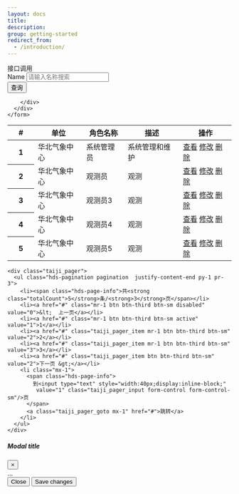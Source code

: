 ```yaml
---
layout: docs
title:
description:
group: getting-started
redirect_from:
  - /introduction/
---
```


<div class='hds-module-header'>
  <span class='header-flag mr-2'></span>
  <span class='title'>接口调用</span>
</div>

<div >
  <div class="mb-2">
    <form>
      <div class="form-row">
        <div class="col-3">
          <label class="sr-only" for="name">Name</label>
          <input id='name' type="text" class="form-control form-control-mid"  placeholder="请输入名称搜索">
        </div>
        <div class="col">
          <button type="submit" class="btn btn-mid btn-primary">查询</button>

        </div>
      </div>
    </form>
  </div>
  <div >
    <table class="table hds-table-light table-hover" >
      <thead class='hds-thead-light'>
        <tr>
          <th scope="col" style='width:12%;'>#</th>
          <th scope="col">单位</th>
          <th scope="col">角色名称</th>
          <th scope="col">描述</th>
          <th scope="col">操作</th>
        </tr>
      </thead>
      <tbody>
        <tr>
          <th scope="row">1</th>
          <td>华北气象中心</td>
          <td>系统管理员</td>
          <td>系统管理和维护</td>
          <td>
            <a  data-toggle="modal" data-target="#exampleModal" href="#">查看</a>
            <a href="#">修改</a>
            <a  data-toggle="modal" data-target="#exampleModal" href="#">删除</a>
          </td>
        </tr>
        <tr>
          <th scope="row">2</th>
          <td>华北气象中心</td>
          <td>观测员</td>
          <td>观测</td>
          <td>
            <a href="#">查看</a>
            <a href="#">修改</a>
            <a href="#">删除</a>
          </td>
        </tr>
        <tr>
          <th scope="row">3</th>
          <td>华北气象中心</td>
          <td>观测员3</td>
          <td>观测</td>
          <td>
            <a href="#">查看</a>
            <a href="#">修改</a>
            <a href="#">删除</a>
          </td>
        </tr>
        <tr>
          <th scope="row">4</th>
          <td>华北气象中心</td>
          <td>观测员4</td>
          <td>观测</td>
          <td>
            <a href="#">查看</a>
            <a href="#">修改</a>
            <a href="#">删除</a>
          </td>
        </tr>
        <tr>
          <th scope="row">5</th>
          <td>华北气象中心</td>
          <td>观测员5</td>
          <td>观测</td>
          <td>
            <a  data-toggle="modal" data-target="#exampleModal" href="#">查看</a>
            <a href="#">修改</a>
            <a href="#">删除</a>
          </td>
        </tr>
      </tbody>
    </table>
    <div id="alert-loading" class="alert alert-secondary hds-alert" style="display:none;">
      <strong>操作进行中，请稍候！</strong>
        <div class="fade in">
          <span class="spinner"></span>
        </div>
    </div>
    <div id="alert-info" class="alert alert-warning hds-alert" style="display: none;"><em class="fa fa-info-circle  fa-2x"></em><strong>服务器返回了非预期的值，请联系技术人员，代码:500</strong></div>

    <div class="taiji_pager">
      <ul class="hds-pagination pagination  justify-content-end py-1 pr-3">
        <li><span class="hds-page-info">共<strong class="totalCount">5</strong>条/<strong>3</strong>页</span></li>
        <li><a href="#" class="mr-1 btn btn-third btn-sm disabled" value="0">&lt;  上一页</a></li>
        <li><a href="#" class="mr-1 btn btn-third btn-sm active" value="1">1</a></li>
        <li><a href="#" class="taiji_pager_item mr-1 btn btn-third btn-sm" value="2">2</a></li>
        <li><a href="#" class="taiji_pager_item mr-1 btn btn-third btn-sm" value="3">3</a></li>
        <li><a href="#" class="taiji_pager_item btn btn-third btn-sm" value="2">下一页 &gt;</a></li>
        <li class="mx-1">
          <span class="hds-page-info">
            到<input type="text" style="width:40px;display:inline-block;"
             value="1" class="taiji_pager_input form-control form-control-sm"/>页
          </span>
          <a class="taiji_pager_goto mx-1" href="#">跳转</a>
        </li>
      </ul>
    </div>
  </div>

  <!-- Modal -->
  <div class="modal fade" id="exampleModal" tabindex="-1" role="dialog" aria-labelledby="exampleModalLabel" aria-hidden="true">
    <div class="modal-dialog" role="document">
      <div class="modal-content">
        <div class="modal-header">
          <h5 class="modal-title" id="exampleModalLabel">Modal title</h5>
          <button type="button" class="close" data-dismiss="modal" aria-label="Close">
            <span aria-hidden="true">&times;</span>
          </button>
        </div>
        <div class="modal-body">
          ...
        </div>
        <div class="modal-footer">
          <button type="button" class="btn btn-secondary" data-dismiss="modal">Close</button>
          <button type="button" class="btn btn-primary">Save changes</button>
        </div>
      </div>
    </div>
  </div>
</div>
